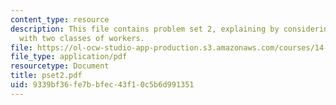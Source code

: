 ```yaml
---
content_type: resource
description: This file contains problem set 2, explaining by considering an economy
  with two classes of workers.
file: https://ol-ocw-studio-app-production.s3.amazonaws.com/courses/14-472-public-economics-ii-spring-2004/9339bf36fe7bbfec43f10c5b6d991351_pset2.pdf
file_type: application/pdf
resourcetype: Document
title: pset2.pdf
uid: 9339bf36-fe7b-bfec-43f1-0c5b6d991351
---
```

